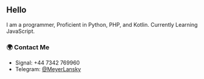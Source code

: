 ## Hello

 I am a programmer, Proficient in Python, PHP, and Kotlin.
 Currently Learning JavaScript.

### 🌍 Contact Me

- Signal: +44 7342 769960 
- Telegram: [@MeyerLansky](https://t.me/MeyerLansky) 
